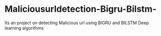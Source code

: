 # Maliciousurldetection-Bigru-Bilstm-
Its an project on detecting Malicious url using BIGRU and BILSTM Deep learning  algorithms 

